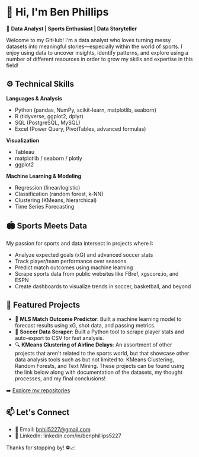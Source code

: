 # 👋 Hi, I'm Ben Phillips

🎯 **Data Analyst | Sports Enthusiast | Data Storyteller**

Welcome to my GitHub! I'm a data analyst who loves turning messy datasets into meaningful stories—especially within the world of sports. I enjoy using data to uncover insights, identify patterns, and explore using a number of different resources in order to grow my skills and expertise in this field!

## ⚙️ Technical Skills

**Languages & Analysis**
- Python (pandas, NumPy, scikit-learn, matplotlib, seaborn)
- R (tidyverse, ggplot2, dplyr)
- SQL (PostgreSQL, MySQL)
- Excel (Power Query, PivotTables, advanced formulas)

**Visualization**
- Tableau
- matplotlib / seaborn / plotly
- ggplot2

**Machine Learning & Modeling**
- Regression (linear/logistic)
- Classification (random forest, k-NN)
- Clustering (KMeans, hierarchical)
- Time Series Forecasting

## 🏟️ Sports Meets Data

My passion for sports and data intersect in projects where I:
- Analyze expected goals (xG) and advanced soccer stats
- Track player/team performance over seasons
- Predict match outcomes using machine learning
- Scrape sports data from public websites like FBref, xgscore.io, and ESPN
- Create dashboards to visualize trends in soccer, basketball, and beyond

## 📌 Featured Projects

- 🧠 **MLS Match Outcome Predictor**: Built a machine learning model to forecast results using xG, shot data, and passing metrics.
- 🧹 **Soccer Data Scraper**: Built a Python tool to scrape player stats and auto-export to CSV for fast analysis.
- 🔍 **KMeans Clustering of Airline Delays**: An assortment of other projects that aren't related to the sports world, but that showcase other data analysis tools such as but not limited to: KMeans Clustering, Random Forests, and Text Mining. These projects can be found using the link below along with documentation of the datasets, my thought processes, and my final conclusions!

➡️ [Explore my repositories](https://github.com/yourusername?tab=repositories)

## 📫 Let's Connect

- 📧 Email: bphil5227@gmail.com  
- 💼 LinkedIn: linkedin.com/in/benphillips5227

Thanks for stopping by! ⚽📈
